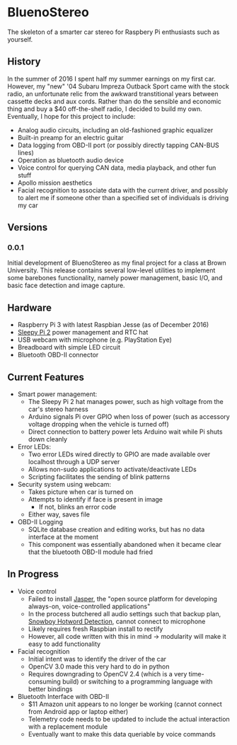 # BluenoStereo
The skeleton of a smarter car stereo for Raspbery Pi enthusiasts such as yourself.

## History
In the summer of 2016 I spent half my summer earnings on my first car.  However, my "new" '04 Subaru Impreza Outback Sport came with the stock radio, an unfortunate relic from the awkward transtitional years between cassette decks and aux cords.  Rather than do the sensible and economic thing and buy a $40 off-the-shelf radio, I decided to build my own.  Eventually, I hope for this project to include:
- Analog audio circuits, including an old-fashioned graphic equalizer
- Built-in preamp for an electric guitar 
- Data logging from OBD-II port (or possibly directly tapping CAN-BUS lines)
- Operation as bluetooth audio device
- Voice control for querying CAN data, media playback, and other fun stuff
- Apollo mission aesthetics
- Facial recognition to associate data with the current driver, and possibly to alert me if someone other than a specified set of individuals is driving my car

## Versions
### 0.0.1
Initial development of BluenoStereo as my final project for a class at Brown University.  This release contains several low-level utilities to implement some barebones functionality, namely power management, basic I/O, and basic face detection and image capture.

## Hardware
- Raspberry Pi 3 with latest Raspbian Jesse (as of December 2016)
- [Sleepy Pi 2](http://spellfoundry.com/products/sleepy-pi-2/) power management and RTC hat
- USB webcam with microphone (e.g. PlayStation Eye)
- Breadboard with simple LED circuit
- Bluetooth OBD-II connector

## Current Features
- Smart power management:
  - The Sleepy Pi 2 hat manages power, such as high voltage from the car's stereo harness
  - Arduino signals Pi over GPIO when loss of power (such as accessory voltage dropping when the vehicle is turned off)
  - Direct connection to battery power lets Arduino wait while Pi shuts down cleanly
- Error LEDs:
  - Two error LEDs wired directly to GPIO are made available over localhost through a UDP server
  - Allows non-sudo applications to activate/deactivate LEDs
  - Scripting facilitates the sending of blink patterns
- Security system using webcam:
  - Takes picture when car is turned on
  - Attempts to identify if face is present in image
    - If not, blinks an error code
  - Either way, saves file
- OBD-II Logging
  - SQLite database creation and editing works, but has no data interface at the moment
  - This component was essentially abandoned when it became clear that the bluetooth OBD-II module had fried

## In Progress
- Voice control
  - Failed to install [Jasper](http://jasperproject.github.io/), the "open source platform for developing always-on, voice-controlled applications"
  - In the process butchered all audio settings such that backup plan, [Snowboy Hotword Detection](https://snowboy.kitt.ai/), cannot connect to microphone
  - Likely requires fresh Raspbian install to rectify
  - However, all code written with this in mind -> modularity will make it easy to add functionality
- Facial recognition
  - Initial intent was to identify the driver of the car
  - OpenCV 3.0 made this very hard to do in python
  - Requires downgrading to OpenCV 2.4 (which is a very time-consuming build) or switching to a programming language with better bindings
- Bluetooth Interface with OBD-II
  - $11 Amazon unit appears to no longer be working (cannot connect from Android app or laptop either)
  - Telemetry code needs to be updated to include the actual interaction with a replacement module
  - Eventually want to make this data queriable by voice commands